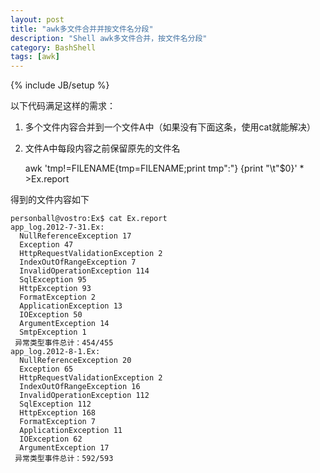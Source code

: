 ```yaml
---
layout: post
title: "awk多文件合并并按文件名分段"
description: "Shell awk多文件合并，按文件名分段"
category: BashShell
tags: [awk]
---
```

{% include JB/setup %}

以下代码满足这样的需求：

1. 多个文件内容合并到一个文件A中（如果没有下面这条，使用cat就能解决）
2. 文件A中每段内容之前保留原先的文件名

	awk 'tmp!=FILENAME{tmp=FILENAME;print tmp":"} {print "\t"$0}' * >Ex.report

得到的文件内容如下

	personball@vostro:Ex$ cat Ex.report 
	app_log.2012-7-31.Ex:
	  NullReferenceException 17
	  Exception 47
	  HttpRequestValidationException 2
	  IndexOutOfRangeException 7
	  InvalidOperationException 114
	  SqlException 95
	  HttpException 93
	  FormatException 2
	  ApplicationException 13
	  IOException 50
	  ArgumentException 14
	  SmtpException 1
	 异常类型事件总计：454/455
	app_log.2012-8-1.Ex:
	  NullReferenceException 20
	  Exception 65
	  HttpRequestValidationException 2
	  IndexOutOfRangeException 16
	  InvalidOperationException 112
	  SqlException 112
	  HttpException 168
	  FormatException 7
	  ApplicationException 11
	  IOException 62
	  ArgumentException 17
	 异常类型事件总计：592/593